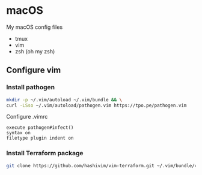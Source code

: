 # macOS

My macOS config files

* tmux
* vim
* zsh (oh my zsh)

## Configure vim

### Install pathogen

```bash
mkdir -p ~/.vim/autoload ~/.vim/bundle && \
curl -LSso ~/.vim/autoload/pathogen.vim https://tpo.pe/pathogen.vim
```

Configure .vimrc
```
execute pathogen#infect()
syntax on
filetype plugin indent on
```

### Install Terraform package
```bash
git clone https://github.com/hashivim/vim-terraform.git ~/.vim/bundle/vim-terraform
```

